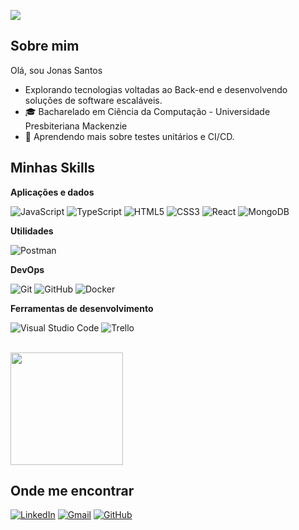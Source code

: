 
![](https://komarev.com/ghpvc/?username=jonasSant&color=006bed)

## Sobre mim

Olá, sou Jonas Santos

- Explorando tecnologias voltadas ao Back-end e desenvolvendo soluções de software escaláveis.
- 🎓 Bacharelado em Ciência da Computação  - Universidade Presbiteriana Mackenzie
- 🌱 Aprendendo mais sobre testes unitários e CI/CD.

## Minhas Skills

**Aplicações e dados**


![JavaScript](https://img.shields.io/badge/JavaScript-F7DF1E?style=for-the-badge&logo=javascript&logoColor=black)
![TypeScript](https://img.shields.io/badge/TypeScript-007ACC?style=for-the-badge&logo=typescript&logoColor=white)
![HTML5](https://img.shields.io/badge/HTML5-E34F26?style=for-the-badge&logo=html5&logoColor=white)
![CSS3](https://img.shields.io/badge/CSS3-1572B6?style=for-the-badge&logo=css3&logoColor=white)
![React](https://img.shields.io/badge/React-20232A?style=for-the-badge&logo=react&logoColor=61DAFB)
![MongoDB](https://img.shields.io/badge/MongoDB-%234ea94b.svg?style=for-the-badge&logo=mongodb&logoColor=white)


**Utilidades**

![Postman](https://img.shields.io/badge/-Postman-333333?style=flat&logo=postman)

**DevOps**

![Git](https://img.shields.io/badge/-Git-333333?style=flat&logo=git)
![GitHub](https://img.shields.io/badge/-GitHub-333333?style=flat&logo=github)
![Docker](https://img.shields.io/badge/-Docker-333333?style=flat&logo=docker)


**Ferramentas de desenvolvimento**

![Visual Studio Code](https://img.shields.io/badge/-Visual%20Studio%20Code-333333?style=flat&logo=visual-studio-code&logoColor=007ACC)
![Trello](https://img.shields.io/badge/-Trello-333333?style=flat&logo=trello&logoColor=007ACC)


<br/>

<a href="https://github.com/jonasSant" title="Perfil do Jonas">
  <img height="180em" src="https://github-readme-stats.vercel.app/api?username=jonasSant&theme=dracula&show_icons=true" />
</a>

## Onde me encontrar

[![LinkedIn](https://img.shields.io/badge/LinkedIn-0077B5?style=for-the-badge&logo=linkedin&logoColor=white)](www.linkedin.com/in/jonas-santos1102)
[![Gmail](https://img.shields.io/badge/Gmail-333333?style=for-the-badge&logo=gmail&logoColor=red)](mailto:jonasjesus871@gmail.com)
[![GitHub](https://img.shields.io/badge/GitHub-100000?style=for-the-badge&logo=github&logoColor=white)](https://github.com/jonasSant)
